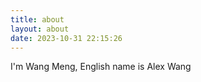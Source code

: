 ```yaml
---
title: about
layout: about
date: 2023-10-31 22:15:26
---
```


I'm Wang Meng, English name is Alex Wang

